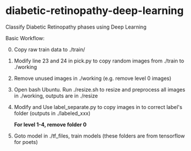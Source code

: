 # diabetic-retinopathy-deep-learning
Classify Diabetic Retinopathy phases using Deep Learning

Basic Workflow:

0. Copy raw train data to ./train/

1. Modify line 23 and 24 in pick.py to copy random images from ./train to ./working
2. Remove unused images in ./working (e.g. remove level 0 images)
3. Open bash Ubuntu. Run ./resize.sh to resize and preprocess all images in ./working, outputs are in ./resize
4. Modify and Use label_separate.py to copy images in to correct label's folder (outputs in ./labeled_xxx)

    **For level 1-4, remove folder 0**
5. Goto model in ./tf_files, train models (these folders are from tensorflow for poets)
